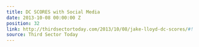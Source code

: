 ```yaml
---
title: DC SCORES with Social Media
date: 2013-10-08 00:00:00 Z
position: 32
link: http://thirdsectortoday.com/2013/10/08/jake-lloyd-dc-scores/#!
source: Third Sector Today
---
```


